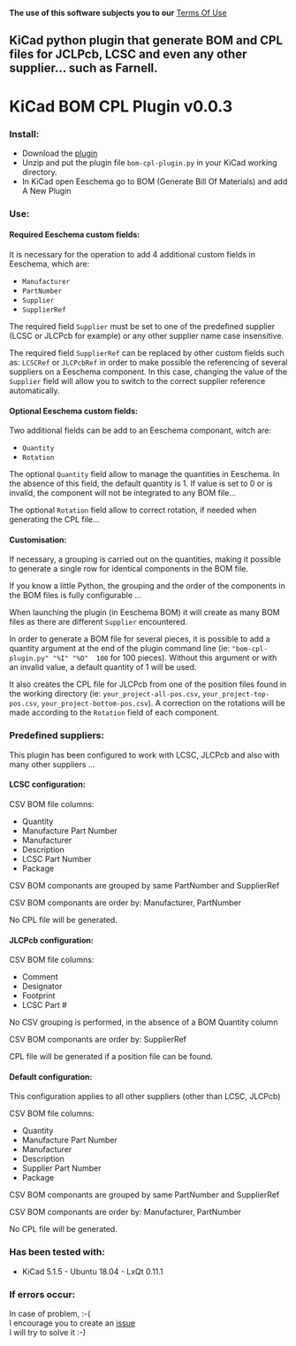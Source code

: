 **The use of this software subjects you to our** [Terms Of Use](https://prrvchr.github.io/KiCad-BOM-CPL-Plugin/TermsOfUse_en)

## KiCad python plugin that generate BOM and CPL files for JCLPcb, LCSC and even any other supplier... such as Farnell.

# KiCad BOM CPL Plugin v0.0.3

### Install:

- Download the [plugin](https://github.com/prrvchr/KiCad-BOM-CPL-Plugin/archive/v0.0.3.zip)
- Unzip and put the plugin file `bom-cpl-plugin.py` in your KiCad working directory.
- In KiCad open Eeschema go to BOM (Generate Bill Of Materials) and add A New Plugin


### Use:

#### Required Eeschema custom fields:

It is necessary for the operation to add 4 additional custom fields in Eeschema, which are:
- `Manufacturer`
- `PartNumber`
- `Supplier`
- `SupplierRef`

The required field `Supplier` must be set to one of the predefined supplier (LCSC or JLCPcb for example) or any other supplier name case insensitive.

The required field `SupplierRef` can be replaced by other custom fields such as: `LCSCRef` or `JLCPcbRef` in order to make possible the referencing of several suppliers on a Eeschema component.
In this case, changing the value of the `Supplier` field will allow you to switch to the correct supplier reference automatically.

#### Optional Eeschema custom fields:

Two additional fields can be add to an Eeschema componant, witch are:
- `Quantity`
- `Rotation`

The optional `Quantity` field allow to manage the quantities in Eeschema.
In the absence of this field, the default quantity is 1.
If value is set to 0 or is invalid, the component will not be integrated to any BOM file...

The optional `Rotation` field allow to correct rotation, if needed when generating the CPL file...

#### Customisation:

If necessary, a grouping is carried out on the quantities, making it possible to generate a single row for identical components in the BOM file.

If you know a little Python, the grouping and the order of the components in the BOM files is fully configurable ...

When launching the plugin (in Eeschema BOM) it will create as many BOM files as there are different `Supplier` encountered.

In order to generate a BOM file for several pieces, it is possible to add a quantity argument at the end of the plugin command line (ie: `"bom-cpl-plugin.py" "%I" "%O"  100` for 100 pieces).
Without this argument or with an invalid value, a default quantity of 1 will be used.

It also creates the CPL file for JLCPcb from one of the position files found in the working directory (ie: `your_project-all-pos.csv`, `your_project-top-pos.csv`, `your_project-bottom-pos.csv`).
A correction on the rotations will be made according to the `Rotation` field of each component.

### Predefined suppliers:

This plugin has been configured to work with LCSC, JLCPcb and also with many other suppliers ...

#### LCSC configuration:

CSV BOM file columns:
- Quantity
- Manufacture Part Number
- Manufacturer
- Description
- LCSC Part Number
- Package

CSV BOM componants are grouped by same PartNumber and SupplierRef

CSV BOM componants are order by: Manufacturer, PartNumber

No CPL file will be generated.

#### JLCPcb configuration:

CSV BOM file columns:
- Comment
- Designator
- Footprint
- LCSC Part #

No CSV grouping is performed, in the absence of a BOM Quantity column

CSV BOM componants are order by: SupplierRef

CPL file will be generated if a position file can be found.

#### Default configuration:

This configuration applies to all other suppliers (other than LCSC, JLCPcb)

CSV BOM file columns:
- Quantity
- Manufacture Part Number
- Manufacturer
- Description
- Supplier Part Number
- Package

CSV BOM componants are grouped by same PartNumber and SupplierRef

CSV BOM componants are order by: Manufacturer, PartNumber

No CPL file will be generated.


### Has been tested with:

* KiCad 5.1.5 - Ubuntu 18.04 - LxQt 0.11.1

### If errors occur:

In case of problem, :-(  
I encourage you to create an [issue](https://github.com/prrvchr/KiCad-BOM-CPL-Plugin/issues/new)  
I will try to solve it :-)
